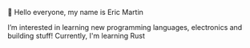 👋 Hello everyone, my name is Eric Martin
 
I’m interested in learning new programming languages, electronics and building stuff!
Currently, I'm learning Rust 


